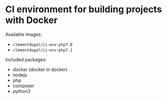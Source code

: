 # CI environment for building projects with Docker

Available images:
- `clementdugal/ci-env:php7.0`
- `clementdugal/ci-env:php7.1`

Included packages:
- docker (docker in docker)
- nodejs
- php
- composer
- python3
